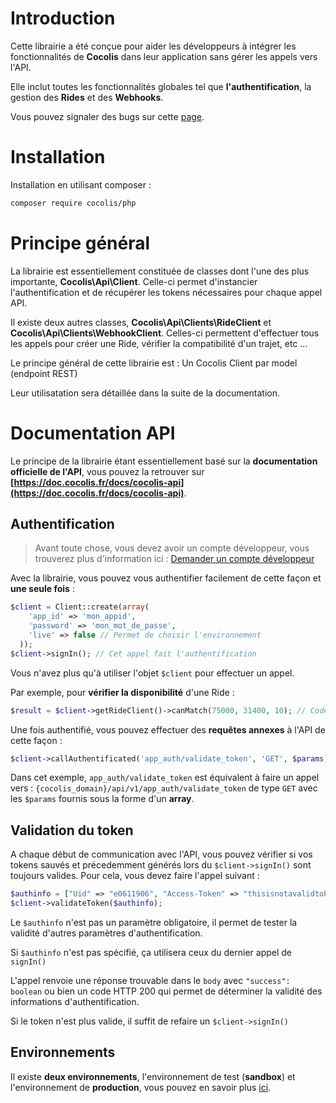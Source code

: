 # Introduction

Cette librairie a été conçue pour aider les développeurs à intégrer les fonctionnalités de **Cocolis** dans leur application sans gérer les appels vers l'API.

Elle inclut toutes les fonctionnalités globales tel que **l'authentification**, la gestion des **Rides** et des **Webhooks**.

Vous pouvez signaler des bugs sur cette [page](https://github.com/Cocolis-1/cocolis-php/issues).

# Installation

Installation en utilisant composer : 

```bash
composer require cocolis/php
```

# Principe général

La librairie est essentiellement constituée de classes dont l'une des plus importante, **Cocolis\Api\Client**. Celle-ci permet d'instancier l'authentification et de récupérer les tokens nécessaires pour chaque appel API.

Il existe deux autres classes, **Cocolis\Api\Clients\RideClient** et **Cocolis\Api\Clients\WebhookClient**. Celles-ci permettent d'effectuer tous les appels pour créer une Ride, vérifier la compatibilité d'un trajet, etc ... 

Le principe général de cette librairie est : Un Cocolis Client par model (endpoint REST)

Leur utilisatation sera détaillée dans la suite de la documentation.

# Documentation API

Le principe de la librairie étant essentiellement basé sur la **documentation officielle de l'API**, vous pouvez la retrouver sur **[https://doc.cocolis.fr/docs/cocolis-api](https://doc.cocolis.fr/docs/cocolis-api)**.

## Authentification

> Avant toute chose, vous devez avoir un compte développeur, vous trouverez plus d'information ici : 
> [Demander un compte développeur](https://doc.cocolis.fr/docs/cocolis-api/docs/Tutoriel-impl%C3%A9mentation/Getting-Started.md#2-demander-un-compte-d%C3%A9veloppeur)

Avec la librairie, vous pouvez vous authentifier facilement de cette façon et **une seule fois** :

```php
$client = Client::create(array(
    'app_id' => 'mon_appid',
    'password' => 'mon_mot_de_passe',
    'live' => false // Permet de choisir l'environnement
  ));
$client->signIn(); // Cet appel fait l'authentification
```

Vous n'avez plus qu'à utiliser l'objet `$client` pour effectuer un appel.

Par exemple, pour **vérifier la disponibilité** d'une Ride :

```php
$result = $client->getRideClient()->canMatch(75000, 31400, 10); // Code postal de départ, Code postal d'arrivé, Volume en m3 de l'objet à transporter
```

Une fois authentifié, vous pouvez effectuer des **requêtes annexes** à l'API de cette façon :

```php
$client->callAuthentificated('app_auth/validate_token', 'GET', $params);
```

Dans cet exemple, `app_auth/validate_token` est équivalent à faire un appel vers : 
`{cocolis_domain}/api/v1/app_auth/validate_token` de type `GET` avec les `$params` fournis sous la forme d'un **array**.

## Validation du token

A chaque début de communication avec l'API, vous pouvez vérifier si vos tokens sauvés et précedemment générés lors du `$client->signIn()` sont toujours valides. Pour cela, vous devez faire l'appel suivant :

```php
$authinfo = ["Uid" => "e0611906", "Access-Token" => "thisisnotavalidtoken", "client" => "HLSmEW1TIDqsSMiwuKjnQg", "Expiry" => "1590748027"]
$client->validateToken($authinfo);
```

Le `$authinfo` n'est pas un paramètre obligatoire, il permet de tester la validité d'autres paramètres d'authentification.

Si `$authinfo` n'est pas spécifié, ça utilisera ceux du dernier appel de `signIn()`

L'appel renvoie une réponse trouvable dans le `body` avec `"success": boolean` ou bien un code HTTP 200 qui permet de déterminer la validité des informations d'authentification.

Si le token n'est plus valide, il suffit de refaire un `$client->signIn()`

## Environnements

Il existe **deux environnements**, l'environnement de test (**sandbox**) et l'environnement de **production**, vous pouvez en savoir plus [ici](https://doc.cocolis.fr/docs/cocolis-api/docs/Installation-et-utilisation/01-Environnements.md).

